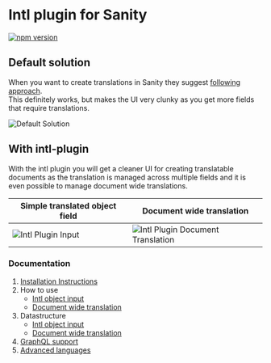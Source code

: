 # Intl plugin for Sanity
[![npm version](https://img.shields.io/npm/v/sanity-plugin-intl-input.svg?style=flat)](https://www.npmjs.com/package/sanity-plugin-intl-input)

## Default solution
When you want to create translations in Sanity they suggest [following approach](https://www.sanity.io/docs/localization).  
This definitely works, but makes the UI very clunky as you get more fields that require translations.  

![Default Solution](https://raw.githubusercontent.com/LiamMartens/sanity-plugin-intl-input/master/doc/img/default-solution.gif)  

## With intl-plugin
With the intl plugin you will get a cleaner UI for creating translatable documents as the translation is managed across multiple fields and it is even possible to manage document wide translations.  

| Simple translated object field | Document wide translation |
|-|-|
|![Intl Plugin Input](https://raw.githubusercontent.com/LiamMartens/sanity-plugin-intl-input/master/doc/img/intl-plugin.gif)|![Intl Plugin Document Translation](https://raw.githubusercontent.com/LiamMartens/sanity-plugin-intl-input/master/doc/img/intl-plugin-document.gif)|

### Documentation
1. [Installation Instructions](docs/installation.md)
2. How to use
    - [Intl object input](docs/usage-intl-object.md)
    - [Document wide translation](docs/usage-intl-doc.md)
3. Datastructure
    - [Intl object input](docs/datastructure-intl-object.md)
    - [Document wide translation](docs/datastructure-intl-doc.md)
4. [GraphQL support](docs/graphql-intl-doc.md)
5. [Advanced languages](docs/advanced-languages.md)